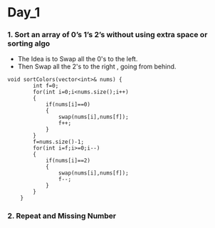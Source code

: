 # Day_1

### 1. Sort an array of 0’s 1’s 2’s without using extra space or sorting algo

* The Idea is to Swap all the 0's to the left.
* Then Swap all the 2's to the right , going from behind.
```
void sortColors(vector<int>& nums) {
        int f=0;
        for(int i=0;i<nums.size();i++)
        {
            if(nums[i]==0)
            {
                swap(nums[i],nums[f]);
                f++;
            }
        }
        f=nums.size()-1;
        for(int i=f;i>=0;i--)
        {
            if(nums[i]==2)
            {
                swap(nums[i],nums[f]);
                f--;
            }
        }
    }
```

### 2. Repeat and Missing Number


